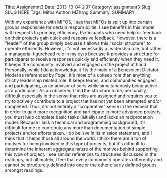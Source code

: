 Title: Assignemnt3
Date: 2013-10-04 2:37
Category: assignment3
Slug: SLUG HERE
Tags: Mifos
Author: MZhang
Summary: SUMMARY


With my experience with MIFOS, I see that MIFOs is split up into certain groups responsible for certain responsibilitie. I see benefits in this model with respects to primary, efficiency. Participants who need help or feedback on their projects gain quick and responsive feedback. However, there is a "leader" of the group simply becuase it allows this "social structure" to operate efficiently. However, it's not necessarily a leadership role, but rather a managerial figurehead role in my eyes becuase it provides a structure for participants to receive responses quickly and efficiently when they need it. It keeps the community involved and engaged on the project at hand. Personally, while I do acknowledge it fits the mold of a Benevolent Dictator Model as referenced by Fogel, it's more of a upkeep role than anything strictly leadership related role. It keeps teams, and communities engaged and participating, as an advisor of sorts while simultaneously being active as a participant. 
As an observer, I find the structure to be, personally, difficult especially in the sense that roles are assigned and requires you to try to actively contribute to a project that has not yet been attempted and/or completed. Thus, it's not entirely a "cooperative" sense in the respect that in order to gain more recognition and participate in more advanced projects, you must help complete basic tasks (initially) and lacks an reciprocation model. Because I lack a technical and programming background, it's difficult for me to contribute any more than documentation of simple projects and/or efforts taken. I do believe in its mission statement, and I think that it helps those all around the world. I think there are a ton of motives for being involved in this type of projects, but it's difficult to determine the inherent aggregate nature of the motives behind supporting this type of project. I see similar references to structures discussed in the readings, but ultimately, I feel that every community operates differently and cannot be structurely defined into one or the other clearly defined groups amongst readings. 
